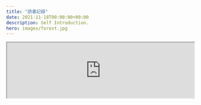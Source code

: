 ```yaml
---
title: "読書記録"
date: 2021-11-18T00:00:00+09:00
description: Self Introduction.
hero: images/forest.jpg
---
```


<iframe width=100%; src="https://docs.google.com/spreadsheets/d/e/2PACX-1vSbv_b0XG_Usrpn2PCoeMIhK9v0VNNeMaPwB4kkrd4s3mDqqNhq2uB9E6wILiCcMwC7j2RroMTWVKw3/pubhtml?gid=716780791&amp;single=true&amp;widget=true&amp;headers=false"></iframe>

